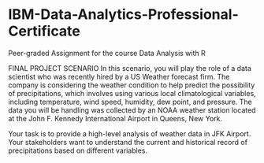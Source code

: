 # IBM-Data-Analytics-Professional-Certificate

Peer-graded Assignment for the course Data Analysis with R

FINAL PROJECT SCENARIO 
In this scenario, you will play the role of a data scientist who was recently hired by a US Weather forecast firm. 
The company is considering the weather condition to help predict the possibility of precipitations, which involves 
using various local climatological variables, including temperature, wind speed, humidity, dew point, and pressure. 
The data you will be handling was collected by an NOAA weather station located at the John F. Kennedy International Airport in Queens, New York. 

Your task is to provide a high-level analysis of weather data in JFK Airport. Your stakeholders want to understand the current and 
historical record of precipitations based on different variables. 

